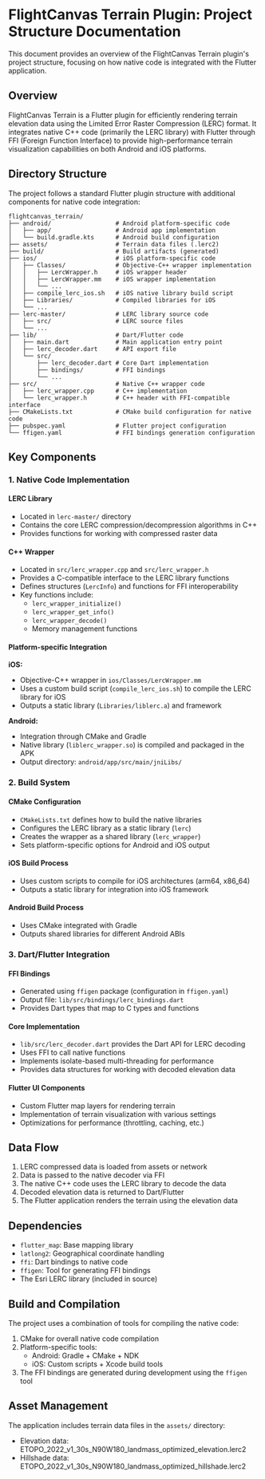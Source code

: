 # FlightCanvas Terrain Plugin: Project Structure Documentation

This document provides an overview of the FlightCanvas Terrain plugin's project structure, focusing on how native code is integrated with the Flutter application.

## Overview

FlightCanvas Terrain is a Flutter plugin for efficiently rendering terrain elevation data using the Limited Error Raster Compression (LERC) format. It integrates native C++ code (primarily the LERC library) with Flutter through FFI (Foreign Function Interface) to provide high-performance terrain visualization capabilities on both Android and iOS platforms.

## Directory Structure

The project follows a standard Flutter plugin structure with additional components for native code integration:

```
flightcanvas_terrain/
├── android/                  # Android platform-specific code
│   ├── app/                  # Android app implementation
│   └── build.gradle.kts      # Android build configuration
├── assets/                   # Terrain data files (.lerc2)
├── build/                    # Build artifacts (generated)
├── ios/                      # iOS platform-specific code
│   ├── Classes/              # Objective-C++ wrapper implementation
│   │   ├── LercWrapper.h     # iOS wrapper header
│   │   ├── LercWrapper.mm    # iOS wrapper implementation
│   │   └── ...
│   ├── compile_lerc_ios.sh   # iOS native library build script
│   ├── Libraries/            # Compiled libraries for iOS
│   └── ...
├── lerc-master/              # LERC library source code
│   ├── src/                  # LERC source files
│   └── ...
├── lib/                      # Dart/Flutter code
│   ├── main.dart             # Main application entry point
│   ├── lerc_decoder.dart     # API export file
│   └── src/
│       ├── lerc_decoder.dart # Core Dart implementation
│       ├── bindings/         # FFI bindings
│       └── ...
├── src/                      # Native C++ wrapper code
│   ├── lerc_wrapper.cpp      # C++ implementation
│   └── lerc_wrapper.h        # C++ header with FFI-compatible interface
├── CMakeLists.txt            # CMake build configuration for native code
├── pubspec.yaml              # Flutter project configuration
└── ffigen.yaml               # FFI bindings generation configuration
```

## Key Components

### 1. Native Code Implementation

#### LERC Library
- Located in `lerc-master/` directory
- Contains the core LERC compression/decompression algorithms in C++
- Provides functions for working with compressed raster data

#### C++ Wrapper
- Located in `src/lerc_wrapper.cpp` and `src/lerc_wrapper.h`
- Provides a C-compatible interface to the LERC library functions
- Defines structures (`LercInfo`) and functions for FFI interoperability
- Key functions include:
  - `lerc_wrapper_initialize()`
  - `lerc_wrapper_get_info()`
  - `lerc_wrapper_decode()`
  - Memory management functions

#### Platform-specific Integration

**iOS:**
- Objective-C++ wrapper in `ios/Classes/LercWrapper.mm`
- Uses a custom build script (`compile_lerc_ios.sh`) to compile the LERC library for iOS
- Outputs a static library (`Libraries/liblerc.a`) and framework

**Android:**
- Integration through CMake and Gradle
- Native library (`liblerc_wrapper.so`) is compiled and packaged in the APK
- Output directory: `android/app/src/main/jniLibs/`

### 2. Build System

#### CMake Configuration
- `CMakeLists.txt` defines how to build the native libraries
- Configures the LERC library as a static library (`lerc`)
- Creates the wrapper as a shared library (`lerc_wrapper`)
- Sets platform-specific options for Android and iOS output

#### iOS Build Process
- Uses custom scripts to compile for iOS architectures (arm64, x86_64)
- Outputs a static library for integration into iOS framework

#### Android Build Process
- Uses CMake integrated with Gradle
- Outputs shared libraries for different Android ABIs

### 3. Dart/Flutter Integration

#### FFI Bindings
- Generated using `ffigen` package (configuration in `ffigen.yaml`)
- Output file: `lib/src/bindings/lerc_bindings.dart`
- Provides Dart types that map to C types and functions

#### Core Implementation
- `lib/src/lerc_decoder.dart` provides the Dart API for LERC decoding
- Uses FFI to call native functions
- Implements isolate-based multi-threading for performance
- Provides data structures for working with decoded elevation data

#### Flutter UI Components
- Custom Flutter map layers for rendering terrain
- Implementation of terrain visualization with various settings
- Optimizations for performance (throttling, caching, etc.)

## Data Flow

1. LERC compressed data is loaded from assets or network
2. Data is passed to the native decoder via FFI
3. The native C++ code uses the LERC library to decode the data
4. Decoded elevation data is returned to Dart/Flutter
5. The Flutter application renders the terrain using the elevation data

## Dependencies

- `flutter_map`: Base mapping library
- `latlong2`: Geographical coordinate handling
- `ffi`: Dart bindings to native code
- `ffigen`: Tool for generating FFI bindings
- The Esri LERC library (included in source)

## Build and Compilation

The project uses a combination of tools for compiling the native code:

1. CMake for overall native code compilation
2. Platform-specific tools:
   - Android: Gradle + CMake + NDK
   - iOS: Custom scripts + Xcode build tools
3. The FFI bindings are generated during development using the `ffigen` tool

## Asset Management

The application includes terrain data files in the `assets/` directory:
- Elevation data: ETOPO_2022_v1_30s_N90W180_landmass_optimized_elevation.lerc2
- Hillshade data: ETOPO_2022_v1_30s_N90W180_landmass_optimized_hillshade.lerc2
